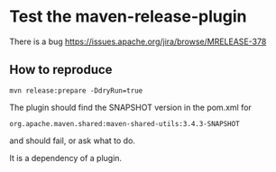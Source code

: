 # Test the maven-release-plugin

There is a bug https://issues.apache.org/jira/browse/MRELEASE-378

## How to reproduce

```
mvn release:prepare -DdryRun=true
```

The plugin should find the SNAPSHOT version in the pom.xml for 
```
org.apache.maven.shared:maven-shared-utils:3.4.3-SNAPSHOT
```
and should fail, or ask what to do.

It is a dependency of a plugin.
